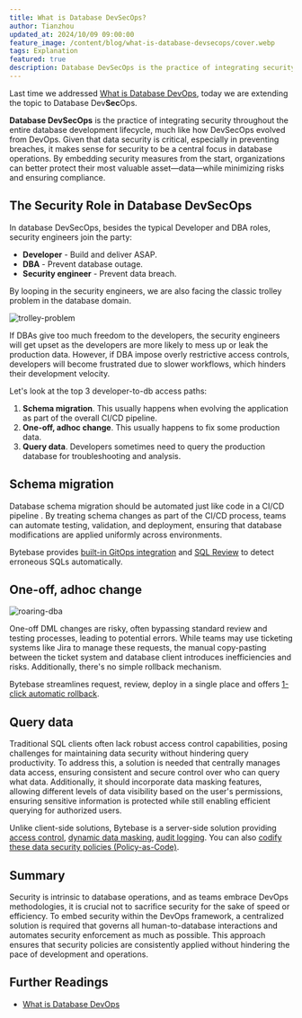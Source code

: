 ```yaml
---
title: What is Database DevSecOps?
author: Tianzhou
updated_at: 2024/10/09 09:00:00
feature_image: /content/blog/what-is-database-devsecops/cover.webp
tags: Explanation
featured: true
description: Database DevSecOps is the practice of integrating security throughout the entire database development lifecycle, much like how DevSecOps evolved from DevOps.
---
```


Last time we addressed [What is Database DevOps](/blog/what-is-database-devops/), today we are extending
the topic to Database Dev**Sec**Ops.

**Database DevSecOps** is the practice of integrating security throughout the entire database development
lifecycle, much like how DevSecOps evolved from DevOps. Given that data security is critical,
especially in preventing breaches, it makes sense for security to be a central focus in database operations.
By embedding security measures from the start, organizations can better protect their most valuable
asset—data—while minimizing risks and ensuring compliance.

## The Security Role in Database DevSecOps

In database DevSecOps, besides the typical Developer and DBA roles, security engineers join the party:

- **Developer** - Build and deliver ASAP.
- **DBA** - Prevent database outage.
- **Security engineer** - Prevent data breach.

By looping in the security engineers, we are also facing the classic trolley problem in the database domain.

![trolley-problem](/content/blog/what-is-database-devsecops/trolley-problem.webp)

If DBAs give too much freedom to the developers, the security engineers will get upset as the developers
are more likely to mess up or leak the production data. However, if DBA impose overly restrictive access controls,
developers will become frustrated due to slower workflows, which hinders their development velocity.

Let's look at the top 3 developer-to-db access paths:

1. **Schema migration**. This usually happens when evolving the application as part of the overall CI/CD pipeline.
1. **One-off, adhoc change**. This usually happens to fix some production data.
1. **Query data**. Developers sometimes need to query the production database for troubleshooting and analysis.

## Schema migration

Database schema migration should be automated just like code in a CI/CD pipeline . By treating schema changes
as part of the CI/CD process, teams can automate testing, validation, and deployment, ensuring that database
modifications are applied uniformly across environments.

<HintBlock type="info">

Bytebase provides [built-in GitOps integration](/docs/vcs-integration/overview/) and [SQL Review](/docs/sql-review/overview/) to detect erroneous SQLs automatically.

</HintBlock>

## One-off, adhoc change

![roaring-dba](/content/blog/what-is-database-devsecops/roaring-dba.webp)

One-off DML changes are risky, often bypassing standard review and testing processes, leading to potential errors.
While teams may use ticketing systems like Jira to manage these requests, the manual copy-pasting between the ticket system and database client introduces inefficiencies and risks. Additionally, there's no simple rollback mechanism.

<HintBlock type="info">

Bytebase streamlines request, review, deploy in a single place and offers [1-click automatic rollback](/docs/change-database/rollback-data-changes/).

</HintBlock>

## Query data

Traditional SQL clients often lack robust access control capabilities, posing challenges for
maintaining data security without hindering query productivity. To address this, a solution is needed
that centrally manages data access, ensuring consistent and secure control over who can query what data.
Additionally, it should incorporate data masking features, allowing different levels of data visibility
based on the user's permissions, ensuring sensitive information is protected while still enabling
efficient querying for authorized users.

<HintBlock type="info">

Unlike client-side solutions, Bytebase is a server-side solution providing [access control](/docs/security/database-permission/overview/), [dynamic data masking](/docs/security/data-masking/overview/), [audit logging](/docs/security/audit-log/). You can also [codify these data security policies (Policy-as-Code)](https://github.com/bytebase/database-security-github-actions-example).

</HintBlock>

## Summary

Security is intrinsic to database operations, and as teams embrace DevOps methodologies, it is crucial not to sacrifice security for the sake of speed or efficiency.
To embed security within the DevOps framework, a centralized solution is required that governs all human-to-database interactions and automates security enforcement as much as possible. This approach ensures that security policies are consistently applied without hindering the pace of development and operations.

## Further Readings

- [What is Database DevOps](/blog/what-is-database-devops/)
